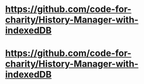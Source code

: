 # https://github.com/code-for-charity/History-Manager-with-indexedDB




# https://github.com/code-for-charity/History-Manager-with-indexedDB

